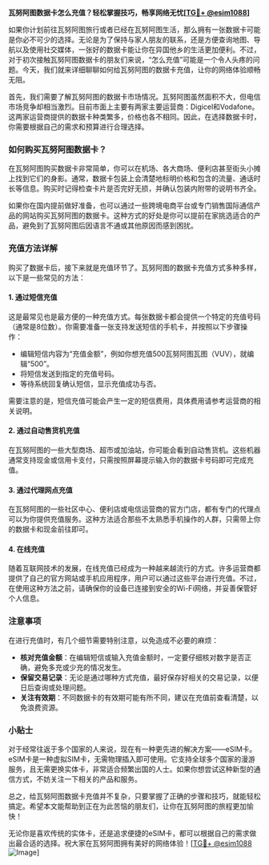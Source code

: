 **瓦努阿图数据卡怎么充值？轻松掌握技巧，畅享网络无忧[[TG💪+ @esim1088](https://t.me/s/esim1088)]**

如果你计划前往瓦努阿图旅行或者已经在瓦努阿图生活，那么拥有一张数据卡可能是你必不可少的选择。无论是为了保持与家人朋友的联系，还是方便查询地图、导航以及使用社交媒体，一张好的数据卡能让你在异国他乡的生活更加便利。不过，对于初次接触瓦努阿图数据卡的朋友们来说，“怎么充值”可能是一个令人头疼的问题。今天，我们就来详细聊聊如何给瓦努阿图的数据卡充值，让你的网络体验顺畅无阻。

首先，我们需要了解瓦努阿图的数据卡市场情况。瓦努阿图虽然面积不大，但电信市场竞争却相当激烈。目前市面上主要有两家主要运营商：Digicel和Vodafone。这两家运营商提供的数据卡种类繁多，价格也各不相同。因此，在选择数据卡时，你需要根据自己的需求和预算进行合理选择。

### 如何购买瓦努阿图数据卡？

在瓦努阿图购买数据卡非常简单，你可以在机场、各大商场、便利店甚至街头小摊上找到它们的身影。通常，数据卡包装上会清楚地标明价格和包含的流量、通话时长等信息。购买时记得检查卡片是否完好无损，并确认包装内附带的说明书齐全。

如果你在国内提前做好准备，也可以通过一些跨境电商平台或专门销售国际通信产品的网站购买瓦努阿图的数据卡。这种方式的好处是你可以提前在家挑选适合的产品，避免到了瓦努阿图后因语言不通或其他原因而感到困扰。

### 充值方法详解

购买了数据卡后，接下来就是充值环节了。瓦努阿图的数据卡充值方式多种多样，以下是一些常见的方法：

#### 1. **通过短信充值**
这是最常见也是最方便的一种充值方式。每张数据卡都会提供一个特定的充值号码（通常是8位数）。你需要准备一张支持发送短信的手机卡，并按照以下步骤操作：
- 编辑短信内容为“充值金额”，例如你想充值500瓦努阿图瓦图（VUV），就编辑“500”。
- 将短信发送到指定的充值号码。
- 等待系统回复确认短信，显示充值成功与否。

需要注意的是，短信充值可能会产生一定的短信费用，具体费用请参考运营商的相关说明。

#### 2. **通过自动售货机充值**
在瓦努阿图的一些大型商场、超市或加油站，你可能会看到自动售货机。这些机器通常支持现金或信用卡支付，只需按照屏幕提示输入你的数据卡号码即可完成充值。

#### 3. **通过代理网点充值**
在瓦努阿图的一些社区中心、便利店或电信运营商的官方门店，都有专门的代理点可以为你提供充值服务。这种方法适合那些不太熟悉手机操作的人群，只需带上你的数据卡和现金前往即可。

#### 4. **在线充值**
随着互联网技术的发展，在线充值已经成为一种越来越流行的方式。许多运营商都提供了自己的官方网站或手机应用程序，用户可以通过这些平台进行充值。不过，在使用这种方法之前，请确保你的设备已连接到安全的Wi-Fi网络，并妥善保管好个人信息。

### 注意事项

在进行充值时，有几个细节需要特别注意，以免造成不必要的麻烦：
- **核对充值金额**：在编辑短信或输入充值金额时，一定要仔细核对数字是否正确，避免多充或少充的情况发生。
- **保留交易记录**：无论是通过哪种方式充值，最好保存好相关的交易记录，以便日后查询或处理问题。
- **关注有效期**：不同数据卡的有效期可能有所不同，建议在充值前查看清楚，以免浪费资源。

### 小贴士

对于经常往返于多个国家的人来说，现在有一种更先进的解决方案——eSIM卡。eSIM卡是一种虚拟SIM卡，无需物理插入即可使用。它支持全球多个国家的漫游服务，且无需更换实体卡，非常适合频繁出国的人士。如果你想尝试这种新型的通信方式，不妨关注一下相关的产品和服务。

总之，给瓦努阿图数据卡充值并不复杂，只要掌握了正确的步骤和技巧，就能轻松搞定。希望本文能帮助到正在为此苦恼的朋友们，让你在瓦努阿图的旅程更加愉快！

无论你是喜欢传统的实体卡，还是追求便捷的eSIM卡，都可以根据自己的需求做出最合适的选择。祝大家在瓦努阿图拥有美好的网络体验！[[TG💪+ @esim1088](https://t.me/s/esim1088) ![Image](https://i.postimg.cc/4NQfJmqS/Snipaste-2025-05-13-00-14-12.png)]